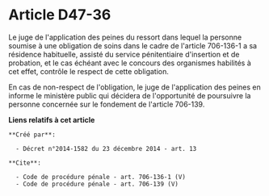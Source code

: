 # Article D47-36

Le juge de l'application des peines du ressort dans lequel la personne soumise à une obligation de soins dans le cadre de
l'article 706-136-1 a sa résidence habituelle, assisté du service pénitentiaire d'insertion et de probation, et le cas
échéant avec le concours des organismes habilités à cet effet, contrôle le respect de cette obligation. 

En cas de non-respect de l'obligation, le juge de l'application des peines en informe le ministère public qui décidera de
l'opportunité de poursuivre la personne concernée sur le fondement de l'article 706-139.

**Liens relatifs à cet article**

	**Créé par**:

	  - Décret n°2014-1582 du 23 décembre 2014 - art. 13

	**Cite**:

	  - Code de procédure pénale - art. 706-136-1 (V)
	  - Code de procédure pénale - art. 706-139 (V)
